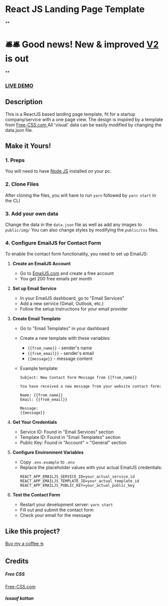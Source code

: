 # React JS Landing Page Template

\*\*

# 🛎️🛎️ Good news! New & improved [V2](https://github.com/issaafalkattan/react-landing-page-template-2021) is out

\*\*

### <a href="https://react-landing-page-template-93ne.vercel.app/">LIVE DEMO</a>

## Description

This is a ReactJS based landing page template, fit for a startup company/service with a one page view. The design is inspired by a template from <a href="https://www.free-css.com/assets/files/free-css-templates/preview/page234/interact/">Free-CSS.com </a>
All 'visual' data can be easily modified by changing the data.json file.

## Make it Yours!

### 1. Preps

You will need to have <a href="https://nodejs.org/">Node JS</a> installed on your pc.

### 2. Clone Files

After cloning the files, you will have to run `yarn` followed by `yarn start` in the CLI

### 3. Add your own data

Change the data in the `data.json` file as well as add any images to `public/img/`
You can also change styles by modifying the `public/css` files.

### 4. Configure EmailJS for Contact Form

To enable the contact form functionality, you need to set up EmailJS:

1. **Create an EmailJS Account**

   - Go to [EmailJS.com](https://www.emailjs.com/) and create a free account
   - You get 200 free emails per month

2. **Set up Email Service**

   - In your EmailJS dashboard, go to "Email Services"
   - Add a new service (Gmail, Outlook, etc.)
   - Follow the setup instructions for your email provider

3. **Create Email Template**

   - Go to "Email Templates" in your dashboard
   - Create a new template with these variables:
     - `{{from_name}}` - sender's name
     - `{{from_email}}` - sender's email
     - `{{message}}` - message content
   - Example template:

     ```
     Subject: New Contact Form Message from {{from_name}}

     You have received a new message from your website contact form:

     Name: {{from_name}}
     Email: {{from_email}}

     Message:
     {{message}}
     ```

4. **Get Your Credentials**

   - Service ID: Found in "Email Services" section
   - Template ID: Found in "Email Templates" section
   - Public Key: Found in "Account" > "General" section

5. **Configure Environment Variables**

   - Copy `.env.example` to `.env`
   - Replace the placeholder values with your actual EmailJS credentials:
     ```
     REACT_APP_EMAILJS_SERVICE_ID=your_actual_service_id
     REACT_APP_EMAILJS_TEMPLATE_ID=your_actual_template_id
     REACT_APP_EMAILJS_PUBLIC_KEY=your_actual_public_key
     ```

6. **Test the Contact Form**
   - Restart your development server: `yarn start`
   - Fill out and submit the contact form
   - Check your email for the message

## Like this project?

<a href="https://www.buymeacoffee.com/issaaf">Buy my a coffee ☕️</a>

## Credits

##### Free CSS

<a href="https://www.free-css.com/assets/files/free-css-templates/preview/page234/interact/">Free-CSS.com </a>

##### Issaaf kattan
